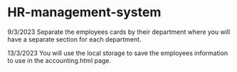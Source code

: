 # HR-management-system

9/3/2023
Separate the employees cards by their department where you will have a separate section for each department.

13/3/2023
You will use the local storage to save the employees information to use in the accounting.html page.